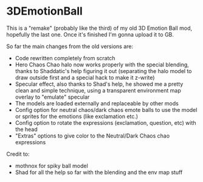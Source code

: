 # 3DEmotionBall

This is a "remake" (probably like the third) of my old 3D Emotion Ball mod, hopefully the last one.
Once it's finished I'm gonna upload it to GB.

So far the main changes from the old versions are:
- Code rewritten completely from scratch
- Hero Chaos Chao halo now works properly with the special blending,
thanks to Shaddatic's help figuring it out (separating the halo model to draw outside first and a special hack
to make it z-write)
- Specular effect, also thanks to Shad's help, he showed me a pretty clean and simple technique,
using a transparent environment map overlay to "emulate" specular
- The models are loaded externally and replaceable by other mods
- Config option for neutral chaos/dark chaos emote balls to use the model or sprites for the emotions (like exclamation etc.)
- Config option to rotate the expressions (exclamation, question, etc) with the head
- "Extras" options to give color to the Neutral/Dark Chaos chao expressions

Credit to:
- mothnox for spiky ball model
- Shad for all the help so far with the blending and the env map stuff